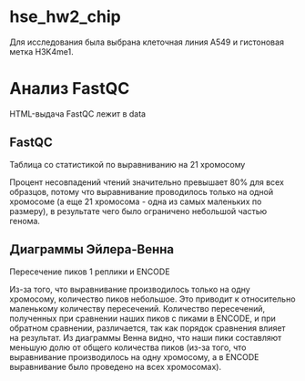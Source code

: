 # hse_hw2_chip

Для исследования была выбрана клеточная линия A549 и гистоновая метка H3K4me1.

# Анализ FastQC

HTML-выдача FastQC лежит в data
## FastQC

Таблица со статистикой по выравниванию на 21 хромосому

Процент несовпадений чтений значительно превышает 80% для всех образцов, потому что выравнивание проводилось только на одной хромосоме (а еще 21 хромосома - одна из самых маленьких по размеру), в результате чего было ограничено небольшой частью генома.

## Диаграммы Эйлера-Венна

Пересечение пиков 1 реплики и ENCODE

Из-за того, что выравнивание производилось только на одну хромосому, количество пиков небольшое. Это приводит к относительно маленькому количеству пересечений. Количество пересечений, полученных при сравнении наших пиков с пиками в ENCODE, и при обратном сравнении, различается, так как порядок сравнения влияет на результат. Из диаграммы Венна видно, что наши пики составляют меньшую долю от общего количества пиков (из-за того, что выравнивание производилось на одну хромосому, а в ENCODE выравнивание было проведено на всех хромосомах).
